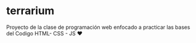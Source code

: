 # terrarium
Proyecto de la clase de programación web enfocado a practicar las bases del Codigo HTML- CSS - JS ❤️
